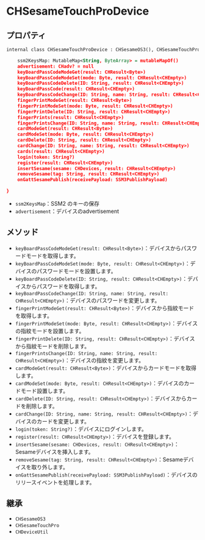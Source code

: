 



# CHSesameTouchProDevice

## プロパティ
```svg
internal class CHSesameTouchProDevice : CHSesameOS3(), CHSesameTouchPro, CHDeviceUtil {

    ssm2KeysMap: MutableMap<String, ByteArray> = mutableMapOf()
    advertisement: CHadv? = null
    keyBoardPassCodeModeGet(result: CHResult<Byte>)
    keyBoardPassCodeModeSet(mode: Byte, result: CHResult<CHEmpty>)
    keyBoardPassCodeDelete(ID: String, result: CHResult<CHEmpty>)
    keyBoardPassCode(result: CHResult<CHEmpty>)
    keyBoardPassCodeChange(ID: String, name: String, result: CHResult<CHEmpty>)
    fingerPrintModeGet(result: CHResult<Byte>)
    fingerPrintModeSet(mode: Byte, result: CHResult<CHEmpty>)
    fingerPrintDelete(ID: String, result: CHResult<CHEmpty>)
    fingerPrints(result: CHResult<CHEmpty>)
    fingerPrintsChange(ID: String, name: String, result: CHResult<CHEmpty>)
    cardModeGet(result: CHResult<Byte>)
    cardModeSet(mode: Byte, result: CHResult<CHEmpty>)
    cardDelete(ID: String, result: CHResult<CHEmpty>)
    cardChange(ID: String, name: String, result: CHResult<CHEmpty>)
    cards(result: CHResult<CHEmpty>)
    login(token: String?)
    register(result: CHResult<CHEmpty>)
    insertSesame(sesame: CHDevices, result: CHResult<CHEmpty>)
    removeSesame(tag: String, result: CHResult<CHEmpty>)
    onGattSesamePublish(receivePayload: SSM3PublishPayload)
                                                                    
}                                                                    


```
- `ssm2KeysMap`：SSM2 のキーの保存
- `advertisement`：デバイスのadvertisement

## メソッド

- `keyBoardPassCodeModeGet(result: CHResult<Byte>)`：デバイスからパスワードモードを取得します。
- `keyBoardPassCodeModeSet(mode: Byte, result: CHResult<CHEmpty>)`：デバイスのパスワードモードを設置します。
- `keyBoardPassCodeDelete(ID: String, result: CHResult<CHEmpty>)`：デバイスからパスワードを取得します。
- `keyBoardPassCodeChange(ID: String, name: String, result: CHResult<CHEmpty>)`：デバイスのパスワードを変更します。
- `fingerPrintModeGet(result: CHResult<Byte>)`：デバイスから指紋モードを取得します。
- `fingerPrintModeSet(mode: Byte, result: CHResult<CHEmpty>)`：デバイスの指紋モードを設置します。
- `fingerPrintDelete(ID: String, result: CHResult<CHEmpty>)`：デバイスから指紋モードを削除します。
- `fingerPrintsChange(ID: String, name: String, result: CHResult<CHEmpty>)`：デバイスの指紋を変更します。
- `cardModeGet(result: CHResult<Byte>)`：デバイスからカードモードを取得します。
- `cardModeSet(mode: Byte, result: CHResult<CHEmpty>)`：デバイスのカードモード設置します。
- `cardDelete(ID: String, result: CHResult<CHEmpty>)`：デバイスからカードを削除します。
- `cardChange(ID: String, name: String, result: CHResult<CHEmpty>)`：デバイスのカードを変更します。
- `login(token: String?)`：デバイスにログインします。
- `register(result: CHResult<CHEmpty>)`：デバイスを登録します。
- `insertSesame(sesame: CHDevices, result: CHResult<CHEmpty>)`：Sesameデバイスを挿入します。
- `removeSesame(tag: String, result: CHResult<CHEmpty>)`：Sesameデバイスを取り外します。
- `onGattSesamePublish(receivePayload: SSM3PublishPayload)`：デバイスのリリースイベントを処理します。

## 継承

- `CHSesameOS3`
- `CHSesameTouchPro`
- `CHDeviceUtil`

<!-- ![CHSesameTouchProDevice](CHSesameTouchProDevice.svg) -->